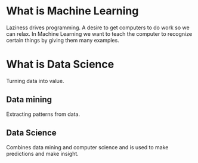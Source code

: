 # What is Machine Learning
Laziness drives programming. A desire to get computers to do work so we can relax.
In Machine Learning we want to teach the computer to recognize certain things by giving them many examples.

# What is Data Science
Turning data into value.
## Data mining
Extracting patterns from data.
## Data Science
Combines data mining and computer science and is used to make predictions and make insight.